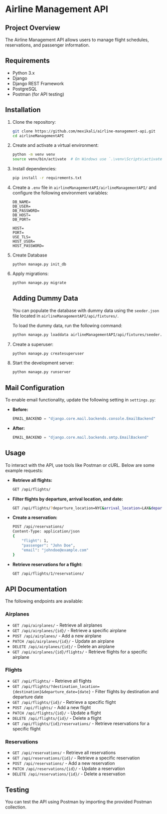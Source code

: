 # Airline Management API
## Project Overview

The Airline Management API allows users to manage flight schedules, reservations, and passenger information.
## Requirements

- Python 3.x
- Django
- Django REST Framework
- PostgreSQL
- Postman (for API testing)

## Installation

1. Clone the repository:
   ```sh
   git clone https://github.com/mexikali/airline-management-api.git
   cd airlineManagementAPI
   ```

2. Create and activate a virtual environment:
   ```sh
   python -m venv venv
   source venv/bin/activate  # On Windows use `.\venv\Scripts\activate`
   ```

3. Install dependencies:
   ```sh
   pip install -r requirements.txt
   ```

4. Create a `.env` file in `airlineManagementAPI/airlineManagementAPI/` and configure the following environment variables:
   ```env
   DB_NAME=
   DB_USER=
   DB_PASSWORD=
   DB_HOST=
   DB_PORT=

   HOST=
   PORT=
   USE_TLS=
   HOST_USER=
   HOST_PASSWORD=
   ```
5. Create Database
   ```
   python manage.py init_db
   ```
6. Apply migrations:
   ```sh
   python manage.py migrate
   ```

   ## Adding Dummy Data

    You can populate the database with dummy data using the `seeder.json` file located in `airlineManagementAPI/api/fixtures/`.

    To load the dummy data, run the following command:
    ```sh
    python manage.py loaddata airlineManagementAPI/api/fixtures/seeder.json
    ```

7. Create a superuser:
   ```sh
   python manage.py createsuperuser
   ```

8. Start the development server:
   ```sh
   python manage.py runserver
   ```

## Mail Configuration

To enable email functionality, update the following setting in `settings.py`:

- **Before:**
  ```python
  EMAIL_BACKEND = "django.core.mail.backends.console.EmailBackend"
  ```
- **After:**
  ```python
  EMAIL_BACKEND = "django.core.mail.backends.smtp.EmailBackend"
  ```
## Usage

To interact with the API, use tools like Postman or cURL. Below are some example requests:

- **Retrieve all flights:**
  ```sh
  GET /api/flights/
  ```
- **Filter flights by departure, arrival location, and date:**
  ```sh
  GET /api/flights/?departure_location=NYC&arrival_location=LAX&departure_date=2025-02-10
  ```
- **Create a reservation:**
  ```sh
  POST /api/reservations/
  Content-Type: application/json
  {
      "flight": 1,
      "passenger": "John Doe",
      "email": "johndoe@example.com"
  }
  ```
- **Retrieve reservations for a flight:**
  ```sh
  GET /api/flights/1/reservations/
  ```
## API Documentation

The following endpoints are available:

### Airplanes
- `GET /api/airplanes/` - Retrieve all airplanes
- `GET /api/airplanes/{id}/` - Retrieve a specific airplane
- `POST /api/airplanes/` - Add a new airplane
- `PATCH /api/airplanes/{id}/` - Update an airplane
- `DELETE /api/airplanes/{id}/` - Delete an airplane
- `GET /api/airplanes/{id}/flights/` - Retrieve flights for a specific airplane

### Flights
- `GET /api/flights/` - Retrieve all flights
- `GET /api/flights/?destination_location={destination}&departure_date={date}` - Filter flights by destination and departure date
- `GET /api/flights/{id}/` - Retrieve a specific flight
- `POST /api/flights/` - Add a new flight
- `PATCH /api/flights/{id}/` - Update a flight
- `DELETE /api/flights/{id}/` - Delete a flight
- `GET /api/flights/{id}/reservations/` - Retrieve reservations for a specific flight

### Reservations
- `GET /api/reservations/` - Retrieve all reservations
- `GET /api/reservations/{id}/` - Retrieve a specific reservation
- `POST /api/reservations/` - Add a new reservation
- `PATCH /api/reservations/{id}/` - Update a reservation
- `DELETE /api/reservations/{id}/` - Delete a reservation

## Testing

You can test the API using Postman by importing the provided Postman collection.

